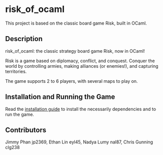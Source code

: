 # risk_of_ocaml
This project is based on the classic board game Risk, built in OCaml. 

## Description
risk_of_ocaml: the classic strategy board game Risk, now in OCaml!

Risk is a game based on diplomacy, conflict, and conquest. Conquer the 
world by controlling armies, making alliances (or enemies!), and capturing 
territories.

The game supports 2 to 6 players, with several maps to play on.

## Installation and Running the Game
Read the [installation guide](INSTALL.md) to install the necessarily dependencies and to run the game.

## Contributors
Jimmy Phan jp2369, Ethan Lin eyl45, Nadya Lumy nal87, Chris Gunning clg238 